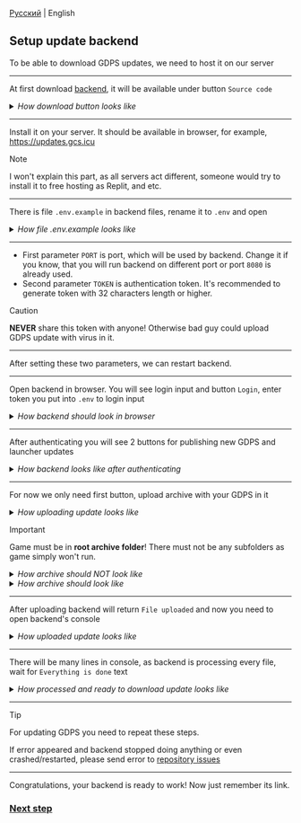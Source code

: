 [Русский](https://github.com/MegaSa1nt/GCS-Client/blob/new/tutorial/RU/SETUP-UPDATE-BACKEND.md) | English

## Setup update backend
To be able to download GDPS updates, we need to host it on our server
<hr>

At first download [backend](https://github.com/MegaSa1nt/GCS-Client-backend/releases/latest), it will be available under button `Source code`
<details>
  <summary><i>How download button looks like</i></summary>
  <img src="https://github.com/user-attachments/assets/a9d27b90-cc95-4194-8299-d442d071ddba" />
</details>
<hr>

Install it on your server. It should be available in browser, for example, https://updates.gcs.icu
> [!NOTE]  
> I won't explain this part, as all servers act different, someone would try to install it to free hosting as Replit, and etc.
<hr>

There is file `.env.example` in backend files, rename it to `.env` and open
<details>
  <summary><i>How file .env.example looks like</i></summary>
  <img src="https://github.com/user-attachments/assets/d0d134f2-441d-4f08-aa39-789296e58157" />
</details>
<hr>

- First parameter `PORT` is port, which will be used by backend. Change it if you know, that you will run backend on different port or port `8080` is already used.
- Second parameter `TOKEN` is authentication token. It's recommended to generate token with 32 characters length or higher.
> [!CAUTION]  
> **NEVER** share this token with anyone! Otherwise bad guy could upload GDPS update with virus in it.
<hr>

After setting these two parameters, we can restart backend.

<hr>

Open backend in browser. You will see login input and button `Login`, enter token you put into `.env` to login input
<details>
  <summary><i>How backend should look in browser</i></summary>
  <img src="https://github.com/user-attachments/assets/061daeaf-74c5-443d-89c3-69220a76572e" />
</details>
<hr>

After authenticating you will see 2 buttons for publishing new GDPS and launcher updates
<details>
  <summary><i>How backend looks like after authenticating</i></summary>
  <img src="https://github.com/user-attachments/assets/b08199b3-96eb-4f18-a510-97be9529c879" />
</details>
<hr>

For now we only need first button, upload archive with your GDPS in it
<details>
  <summary><i>How uploading update looks like</i></summary>
  <img src="https://github.com/user-attachments/assets/ceb8a1e6-44c4-40f5-ab69-0bda6c7d7ce4" />
</details>

> [!IMPORTANT]
> Game must be in **root archive folder**! There must not be any subfolders as game simply won't run.
> <details>
>   <summary><i>How archive should NOT look like</i></summary>
>   <img src="https://github.com/user-attachments/assets/85c6f3d6-4598-405d-915f-33741784d351" />
> </details>
> <details>
>   <summary><i>How archive should look like</i></summary>
>   <img src="https://github.com/user-attachments/assets/ca16add1-bfad-4b7d-af48-bd1f0f3bb7d8" />
> </details>
<hr>

After uploading backend will return `File uploaded` and now you need to open backend's console
<details>
  <summary><i>How uploaded update looks like</i></summary>
  <img src="https://github.com/user-attachments/assets/f4eb829f-7060-452f-a0c1-6ed2332727f7" />
</details>
<hr>

There will be many lines in console, as backend is processing every file, wait for `Everything is done` text
<details>
  <summary><i>How processed and ready to download update looks like</i></summary>
  <img src="https://github.com/user-attachments/assets/a39ef59d-5f5c-450d-87f7-700a19305317" />
</details>
<hr>

> [!TIP]
> For updating GDPS you need to repeat these steps.
> 
> If error appeared and backend stopped doing anything or even crashed/restarted, please send error to [repository issues](https://github.com/MegaSa1nt/GCS-Client-backend/issues)
<hr>

Congratulations, your backend is ready to work! Now just remember its link.

### [Next step](https://github.com/MegaSa1nt/GCS-Client/blob/new/tutorial/EN/BUILD-UPDATER.md)